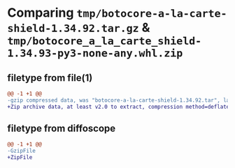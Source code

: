# Comparing `tmp/botocore-a-la-carte-shield-1.34.92.tar.gz` & `tmp/botocore_a_la_carte_shield-1.34.93-py3-none-any.whl.zip`

## filetype from file(1)

```diff
@@ -1 +1 @@
-gzip compressed data, was "botocore-a-la-carte-shield-1.34.92.tar", last modified: Fri Apr 26 01:01:51 2024, max compression
+Zip archive data, at least v2.0 to extract, compression method=deflate
```

## filetype from diffoscope

```diff
@@ -1 +1 @@
-GzipFile
+ZipFile
```

